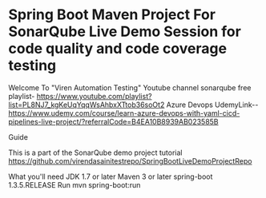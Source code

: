 # Spring Boot Maven Project For SonarQube Live Demo Session for code quality and code coverage testing
Welcome To "Viren Automation Testing"  Youtube channel 
sonarqube free playlist- https://www.youtube.com/playlist?list=PL8NJ7_kgKeUqYqqWsAhbxXTtob36soOt2
Azure Devops UdemyLink--https://www.udemy.com/course/learn-azure-devops-with-yaml-cicd-pipelines-live-project/?referralCode=B4EA10B8939AB023585B

Guide

This is a part of the SonarQube demo project tutorial  https://github.com/virendasainitestrepo/SpringBootLiveDemoProjectRepo

What you'll need
    JDK 1.7 or later
    Maven 3 or later
    spring-boot 1.3.5.RELEASE
Run
    mvn spring-boot:run
